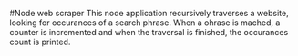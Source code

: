 #Node web scraper
This node application recursively traverses a website, looking for occurances of
a search phrase. When a ohrase is mached, a counter is incremented and when the
traversal is finished, the occurances count is printed.
